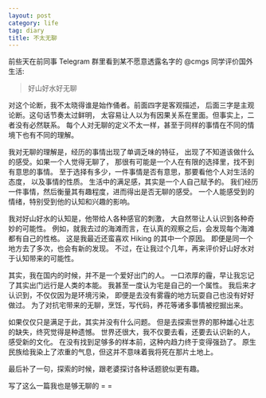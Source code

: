 ```yaml
---
layout: post
category: life
tag: diary
title: 不太无聊
---
```


前些天在前同事 Telegram 群里看到某不愿意透露名字的 @cmgs 同学评价国外生活:

> 好山好水好无聊

对这个论断，我不太晓得谁是始作俑者。前面四字是客观描述，
后面三字是主观论断。这句话节奏太过鲜明，
太容易让人以为有因果关系在里面。但事实上，二者没有必然联系。
每个人对无聊的定义不太一样，甚至于同样的事情在不同的情境下也有不同的理解。

我对无聊的理解是，经历的事情出现了单调乏味的特征，
出现了不知道该做什么的感受。如果一个人觉得无聊了，
那很有可能是一个人在有限的选择里，找不到有意思的事情。
至于选择有多少，一件事情是否有意思，那要看他个人对生活的态度，
以及事情的性质。 生活中的满足感，其实是一个人自己赋予的。
我们经历一件事情，然后衡量其有趣程度，进而得出是否无聊的感受。
一个人能感受到的情绪，特别受到他的认知和兴趣的影响。

我对好山好水的认知是，他带给人各种感官的刺激，
大自然带让人认识到各种奇妙的可能性。
例如，就我去过的海滩而言，在认真的观察之后，会发现每个海滩都有自己的性格。
这是我最近还蛮喜欢 Hiking 的其中一个原因。
即便是同一个地方去了多次，也会有新的发现。
不过，在让我过个几年，再来评价好山好水对于认知带来的可能性。

其实，我在国内的时候，并不是一个爱好出门的人。
一口浓厚的霾，早让我忘记了其实出门远行是人类的本能。
我甚至一度认为宅是自己的一个属性。
我后来才认识到，不仅仅因为是环境污染，
即便是去没有雾霾的地方玩耍自己也没有好好做过。
为了对抗宅带来的无聊，烹饪，写代码，养花等诸多事情被挖掘出来。

如果仅仅只是满足于此，其实并没有什么问题。
但是去探索世界的那种雄心壮志的缺失，终究觉得是种遗憾。
世界还很大，我不仅要去看，还要去认识新的人，感受新的文化。
在没有找到足够多的样本前，这种内趋力终于变得强劲了。
原生民族给我染上了浓重的气息，但这并不意味着我将死在那片土地上。

最后补了一句，探索的时候，跟老婆探讨各种话题貌似更有趣。

写了这么一篇我也是够无聊的 = =
